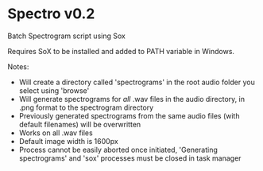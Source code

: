 # Spectro v0.2

Batch Spectrogram script using Sox

Requires SoX to be installed and added to PATH variable in Windows.

Notes:

* Will create a directory called 'spectrograms' in the root audio folder you select using 'browse'
* Will generate spectrograms for *all* .wav files in the audio directory, in .png format to the spectrogram directory
* Previously generated spectrograms from the same audio files (with default filenames) will be overwritten
* Works on all .wav files
* Default image width is 1600px
* Process cannot be easily aborted once initiated, 'Generating spectrograms' and 'sox' processes must be closed in task manager
